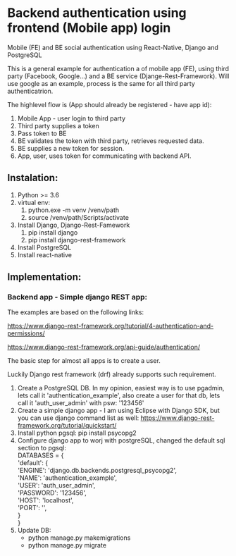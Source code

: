 # Backend authentication using frontend (Mobile app) login

Mobile (FE) and BE social authentication using React-Native, Django and PostgreSQL

This is a general example for authentication a of mobile app (FE), using third party (Facebook, Google...) and a BE service (Djange-Rest-Framework). Will use google as an example, process is the same for all third party authenticatrion.


The highlevel flow is (App should already be registered - have app id):
1) Mobile App - user login to third party
2) Third party supplies a token
3) Pass token to BE
4) BE validates the token with third party, retrieves requested data.
5) BE supplies a new token for session.
6) App, user, uses token for communicating with backend API.

## Instalation:
1. Python >= 3.6
2. virtual env:
    1. python.exe -m venv /venv/path
    2. source /venv/path/Scripts/activate
3. Install Django, Django-Rest-Famework
    1. pip install django
    2. pip install django-rest-framework
4. Install PostgreSQL
5. Install react-native

## Implementation:
### Backend app - Simple django REST app:
The examples are based on the following links:

https://www.django-rest-framework.org/tutorial/4-authentication-and-permissions/

https://www.django-rest-framework.org/api-guide/authentication/

The basic step for almost all apps is to create a user. 

Luckily Django rest framework (drf) already supports such requirement.

1. Create a PostgreSQL DB. In my opinion, easiest way is to use pgadmin, lets call it 'authentication_example', also create a user for that db, lets call it 'auth_user_admin' with psw: '123456'
2. Create a simple django app - I am using Eclipse with Django SDK, but you can use django command list as well: 
https://www.django-rest-framework.org/tutorial/quickstart/
3. Install python pgsql: pip install psycopg2
4. Configure django app to worj with postgreSQL, changed the default sql section to pgsql:<br/> 
DATABASES = {<br/> 
'default': {<br/>
'ENGINE': 'django.db.backends.postgresql_psycopg2',<br/>
'NAME': 'authentication_example',<br/> 
'USER': 'auth_user_admin',<br/> 
'PASSWORD': '123456',<br/> 
'HOST': 'localhost',<br/> 
'PORT': '',<br/> 
}<br/> 
}<br/> 
5. Update DB:
   - python manage.py makemigrations
   - python manage.py migrate



